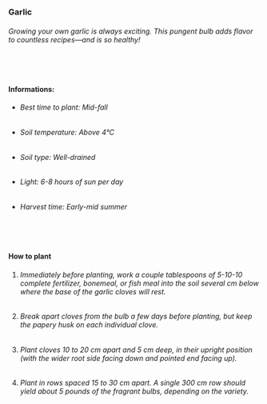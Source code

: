 ### Garlic

###### Growing your own garlic is always exciting. This pungent bulb adds flavor to countless recipes—and is so healthy!

###### ‎

#### Informations:

-   ###### Best time to plant: Mid-fall
-   ###### Soil temperature: Above 4°C
-   ###### Soil type: Well-drained
-   ###### Light: 6-8 hours of sun per day
-   ###### Harvest time: Early-mid summer

###### ‎

#### How to plant

1. ###### Immediately before planting, work a couple tablespoons of 5-10-10 complete fertilizer, bonemeal, or fish meal into the soil several cm below where the base of the garlic cloves will rest.
2. ###### Break apart cloves from the bulb a few days before planting, but keep the papery husk on each individual clove.
3. ###### Plant cloves 10 to 20 cm apart and 5 cm deep, in their upright position (with the wider root side facing down and pointed end facing up).
4. ###### Plant in rows spaced 15 to 30 cm apart. A single 300 cm row should yield about 5 pounds of the fragrant bulbs, depending on the variety.
